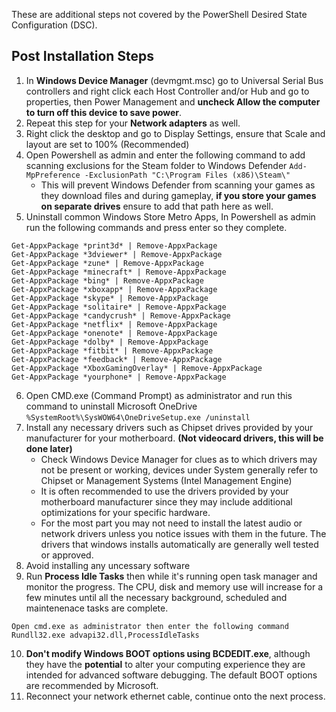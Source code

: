 These are additional steps not covered by the PowerShell Desired State Configuration (DSC).
## Post Installation Steps

1. In **Windows Device Manager** (devmgmt.msc) go to Universal Serial Bus controllers and right click each Host Controller and/or Hub and go to properties, then Power Management and 
**uncheck Allow the computer to turn off this device to save power**. 
2. Repeat this step for your **Network adapters** as well.
3. Right click the desktop and go to Display Settings, ensure that Scale and layout are set to 100% (Recommended)
4. Open Powershell as admin and enter the following command to add scanning exclusions for the Steam folder to Windows Defender
```Add-MpPreference -ExclusionPath "C:\Program Files (x86)\Steam\"```
   - This will prevent Windows Defender from scanning your games as they download files and during gameplay, **if you store your games on separate drives** ensure to add that path here as well.
5. Uninstall common Windows Store Metro Apps, In Powershell as admin run the following commands and press enter so they complete.
```
Get-AppxPackage *print3d* | Remove-AppxPackage
Get-AppxPackage *3dviewer* | Remove-AppxPackage
Get-AppxPackage *zune* | Remove-AppxPackage
Get-AppxPackage *minecraft* | Remove-AppxPackage
Get-AppxPackage *bing* | Remove-AppxPackage
Get-AppxPackage *xboxapp* | Remove-AppxPackage
Get-AppxPackage *skype* | Remove-AppxPackage
Get-AppxPackage *solitaire* | Remove-AppxPackage
Get-AppxPackage *candycrush* | Remove-AppxPackage
Get-AppxPackage *netflix* | Remove-AppxPackage
Get-AppxPackage *onenote* | Remove-AppxPackage
Get-AppxPackage *dolby* | Remove-AppxPackage
Get-AppxPackage *fitbit* | Remove-AppxPackage
Get-AppxPackage *feedback* | Remove-AppxPackage
Get-AppxPackage *XboxGamingOverlay* | Remove-AppxPackage
Get-AppxPackage *yourphone* | Remove-AppxPackage
```
6. Open CMD.exe (Command Prompt) as administrator and run this command to uninstall Microsoft OneDrive
`%SystemRoot%\SysWOW64\OneDriveSetup.exe /uninstall`
7. Install any necessary drivers such as Chipset drives provided by your manufacturer for your motherboard. **(Not videocard drivers, this will be done later)**
   - Check Windows Device Manager for clues as to which drivers may not be present or working, devices under System generally refer to Chipset or Management Systems (Intel Management Engine)
   - It is often recommended to use the drivers provided by your motherboard manufacturer since they may include additional optimizations for your specific hardware.
   - For the most part you may not need to install the latest audio or network drivers unless you notice issues with them in the future. The drivers that windows installs automatically are generally well tested or approved.
8. Avoid installing any uncessary software
9. Run **Process Idle Tasks** then while it's running open task manager and monitor the progress. The CPU, disk and memory use will increase for a few minutes until all the necessary background, scheduled and maintenenace tasks are complete.
```
Open cmd.exe as administrator then enter the following command
Rundll32.exe advapi32.dll,ProcessIdleTasks
```
10. **Don't modify Windows BOOT options using BCDEDIT.exe**, although they have the **potential** to alter your computing experience they are intended for advanced software debugging. The default BOOT options are recommended by Microsoft.
11. Reconnect your network ethernet cable, continue onto the next process.
